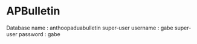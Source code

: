 # APBulletin
Database name : anthoopaduabulletin
super-user username : gabe
super-user password : gabe
